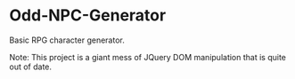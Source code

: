 # Odd-NPC-Generator
Basic RPG character generator.

Note: This project is a giant mess of JQuery DOM manipulation that is quite out of date.
